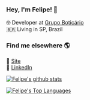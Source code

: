 ### Hey, I'm Felipe! 👋

🤓 Developer at [Grupo Boticário](https://www.linkedin.com/company/grupo-boticario/) <br>
🇧🇷 Living in SP, Brazil <br>

### Find me elsewhere 🌎

🚀 [Site](https://felipe-ssilva.github.io/) <br>
💼 [LinkedIn](https://www.linkedin.com/in/felipe-da-silva-b8664562/) <br>

<!--
**felipe-ssilva/felipe-ssilva** is a ✨ _special_ ✨ repository because its `README.md` (this file) appears on your GitHub profile.

Here are some ideas to get you started:

- 🔭 I’m currently working on ...
- 🌱 I’m currently learning ...
- 👯 I’m looking to collaborate on ...
- 🤔 I’m looking for help with ...
- 💬 Ask me about ...
- 📫 How to reach me: ...
- 😄 Pronouns: ...
- ⚡ Fun fact: ...
-->

[![Felipe's github stats](https://github-readme-stats.vercel.app/api?username=felipe-ssilva&count_private=true&show_icons=true&theme=dark)](https://github.com/felipe-ssilva)
  
[![Felipe's Top Languages](https://github-readme-stats.vercel.app/api/top-langs?username=felipe-ssilva&count_private=true&show_icons=true&theme=dark)](https://github.com/felipe-ssilva)
